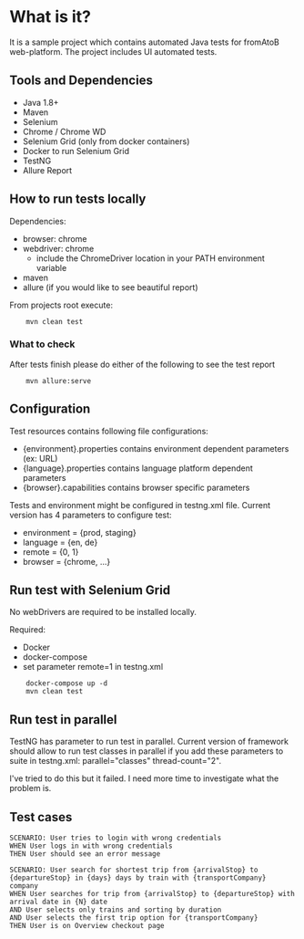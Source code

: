 # What is it?

It is a sample project which contains automated Java tests for fromAtoB web-platform.
The project includes UI automated tests.

## Tools and Dependencies
* Java 1.8+
* Maven
* Selenium
* Chrome / Chrome WD
* Selenium Grid (only from docker containers)
* Docker to run Selenium Grid
* TestNG
* Allure Report

## How to run tests locally 

Dependencies:
* browser: chrome
* webdriver: chrome 
    * include the ChromeDriver location in your PATH environment variable
* maven
* allure (if you would like to see beautiful report)

From projects root execute:
```{bash}
    mvn clean test
```

### What to check

After tests finish please do either of the following to see the test report

```{bash}
    mvn allure:serve
```



## Configuration

Test resources contains following file configurations:

* {environment}.properties contains environment dependent parameters (ex: URL)
* {language}.properties contains language platform dependent parameters
* {browser}.capabilities contains browser specific parameters

Tests and environment might be configured in testng.xml file.
Current version has 4 parameters to configure test:

* environment = {prod, staging} 
* language = {en, de}
* remote = {0, 1} 
* browser = {chrome, ...}


## Run test with Selenium Grid

No webDrivers are required to be installed locally.

Required:
- Docker
- docker-compose
- set parameter remote=1 in testng.xml

```{bash}
    docker-compose up -d
    mvn clean test
```

## Run test in parallel

TestNG has parameter to run test in parallel.
Current version of framework should allow to 
run test classes in parallel if you add these parameters to suite in testng.xml:
parallel="classes" thread-count="2".

I've tried to do this but it failed.
I need more time to investigate what the problem is.

## Test cases

```{gherkin}
SCENARIO: User tries to login with wrong credentials
WHEN User logs in with wrong credentials
THEN User should see an error message

SCENARIO: User search for shortest trip from {arrivalStop} to {departureStop} in {days} days by train with {transportCompany} company
WHEN User searches for trip from {arrivalStop} to {departureStop} with arrival date in {N} date
AND User selects only trains and sorting by duration
AND User selects the first trip option for {transportCompany}
THEN User is on Overview checkout page

```
